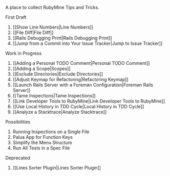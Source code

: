 A place to collect RubyMine Tips and Tricks.

First Draft

1. [[Show Line Numbers|Line Numbers]]
1. [[File Diff|File Diff]]
1. [[Rails Debugging Print|Rails Debugging Print]]
1. [[Jump from a Commit into Your Issue Tracker|Jump to Issue Tracker]]

Work in Progress

1. [[Adding a Personal TODO Comment|Personal TODO Comment]]
1. [[Adding a Scope|Scopes]]
1. [[Exclude Directories|Exclude Directories]]
1. [[Adjust Keymap for Refactoring|Refactoring Keymap]]
1. [[Launch Rails Server with a Foreman Configuration|Foreman Rails Server]]
1. [[Tame Inspections|Tame Inspections]]
1. [[Link Developer Tools to RubyMine|Link Developer Tools to RubyMine]]
1. [[Use Local History in TDD Cycle|Local History in TDD Cycle]]
1. [[Analyze a Stacktrace|Analyze Stacktrace]]

Possibilities

1. Running Inspections on a Single File
1. Palua App for Function Keys
1. Simplify the Menu Structure
1. Run All Tests in a Spec File

Deprecated

1. [[Lines Sorter Plugin|Lines Sorter Plugin]]

